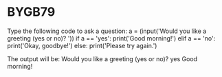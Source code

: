 # BYGB79
Type the following code to ask a question:
a = (input('Would you like a greeting (yes or no)? '))
if a == 'yes':
    print('Good morning!')
elif a == 'no':
    print('Okay, goodbye!')
else:
    print('Please try again.')

The output will be:
Would you like a greeting (yes or no)? yes
Good morning!
